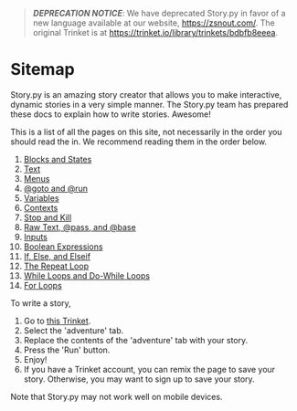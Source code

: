 > ***DEPRECATION NOTICE***: We have deprecated Story.py in favor of a new language available at our website, https://zsnout.com/. The original Trinket is at https://trinket.io/library/trinkets/bdbfb8eeea.

# Sitemap
Story.py is an amazing story creator that allows you to make interactive, dynamic stories in a very simple manner. The Story.py team has prepared these docs to explain how to write stories. Awesome!

This is a list of all the pages on this site, not necessarily in the order you should read the in. We recommend reading them in the order below.
 1. [Blocks and States](/docs/posts/blocks)
 2. [Text](/docs/posts/text)
 3. [Menus](/docs/posts/menu)
 4. [@goto and @run](/docs/posts/goto-run)
 5. [Variables](/docs/posts/variables)
 6. [Contexts](/docs/posts/context)
 7. [Stop and Kill](/docs/posts/exit)
 8. [Raw Text, @pass, and @base](/docs/posts/raw)
 9. [Inputs](/docs/posts/input)
 10. [Boolean Expressions](/docs/posts/boolean)
 11. [If, Else, and Elseif](/docs/posts/if-block)
 12. [The Repeat Loop](/docs/posts/repeat-loop)
 13. [While Loops and Do-While Loops](/docs/posts/while-loop)
 14. [For Loops](/docs/posts/for-loop)

To write a story,
 1. Go to [this Trinket](https://trinket.io/embed/python/bdbfb8eeea).
 2. Select the 'adventure' tab.
 3. Replace the contents of the 'adventure' tab with your story.
 4. Press the 'Run' button.
 5. Enjoy!
 6. If you have a Trinket account, you can remix the page to save your story. Otherwise, you may want to sign up to save your story.

Note that Story.py may not work well on mobile devices.
